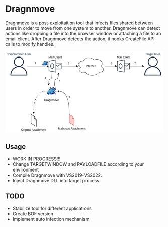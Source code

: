 # Dragnmove

Dragnmove is a post-exploitaition tool that infects files shared between users in order to move from one system to another. Dragnmove can detect actions like dropping a file into the browser window or attaching a file to an email client. After Dragnmove detects the action, it hooks CreateFile API calls to modify handles.  

![flow](images/flow.png)

## Usage
- WORK IN PROGRESS!!!
- Change TARGETWINDOW and PAYLOADFILE according to your environment
- Compile Dragnmove with VS2019-VS2022.
- Inject Dragnmove DLL into target process. 

## TODO
- Stabilize tool for different applications
- Create BOF version
- Implement auto infection mechanism

